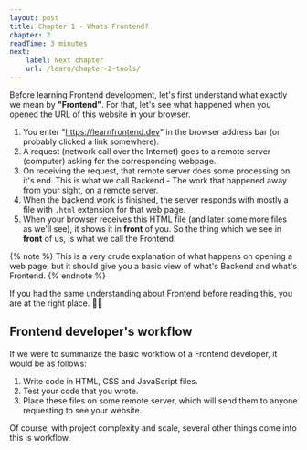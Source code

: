 ```yaml
---
layout: post
title: Chapter 1 - Whats Frontend?
chapter: 2
readTime: 3 minutes
next:
    label: Next chapter
    url: /learn/chapter-2-tools/
---
```


Before learning Frontend development, let's first understand what exactly we mean by **"Frontend"**. For that, let's see what happened when you opened the URL of this website in your browser.

1. You enter "https://learnfrontend.dev" in the browser address bar (or probably clicked a link somewhere).
2. A request (network call over the Internet) goes to a remote server (computer) asking for the corresponding webpage.
3. On receiving the request, that remote server does some processing on it's end. This is what we call Backend - The work that happened away from your sight, on a remote server.
4. When the backend work is finished, the server responds with mostly a file with `.html` extension for that web page.
5. When your browser receives this HTML file (and later some more files as we'll see), it shows it in **front** of you. So the thing which we see in **front** of us, is what we call the Frontend.

{% note %}
This is a very crude explanation of what happens on opening a web page, but it should give you a basic view of what's Backend and what's Frontend.
{% endnote %}

If you had the same understanding about Frontend before reading this, you are at the right place. 👍🏼

## Frontend developer's workflow

If we were to summarize the basic workflow of a Frontend developer, it would be as follows:

1. Write code in HTML, CSS and JavaScript files.
2. Test your code that you wrote.
3. Place these files on some remote server, which will send them to anyone requesting to see your website.

Of course, with project complexity and scale, several other things come into this is workflow.
